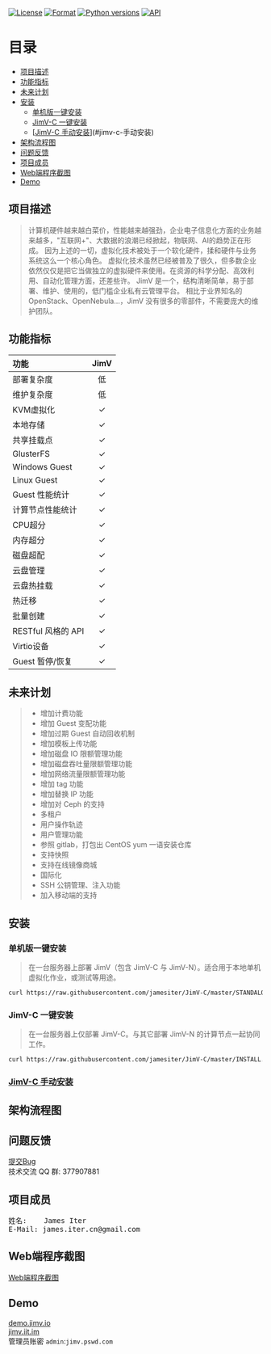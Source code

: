 [![License](https://img.shields.io/badge/License-GPL3-blue.svg)](http://www.gnu.org/licenses/gpl-3.0.html)
[![Format](https://img.shields.io/badge/Format-JSON-blue.svg)](http://www.json.org/json-zh.html)
[![Python versions](https://img.shields.io/badge/Python-2.7.10-blue.svg)](https://www.python.org)
[![API](https://img.shields.io/badge/API-RESTful-blue.svg)](http://www.ics.uci.edu/~fielding/pubs/dissertation/rest_arch_style.htm)


[TOC]: # "目录"

# 目录
- [项目描述](#项目描述)
- [功能指标](#功能指标)
- [未来计划](#未来计划)
- [安装](#安装)
    - [单机版一键安装](#单机版一键安装)
    - [JimV-C 一键安装](#jimv-c-一键安装)
    - [[JimV-C 手动安装](docs/install.md)](#jimv-c-手动安装)
- [架构流程图](#架构流程图)
- [问题反馈](#问题反馈)
- [项目成员](#项目成员)
- [Web端程序截图](#web端程序截图)
- [Demo](#demo)


## 项目描述

> 计算机硬件越来越白菜价，性能越来越强劲，企业电子信息化方面的业务越来越多，"互联网+"、大数据的浪潮已经掀起，物联网、AI的趋势正在形成。
> 因为上述的一切，虚拟化技术被处于一个软化硬件，揉和硬件与业务系统这么一个核心角色。
> 虚拟化技术虽然已经被普及了很久，但多数企业依然仅仅是把它当做独立的虚拟硬件来使用。在资源的科学分配、高效利用、自动化管理方面，还差些许。
> JimV 是一个，结构清晰简单，易于部署、维护、使用的，低门槛企业私有云管理平台。
> 相比于业界知名的 OpenStack、OpenNebula...，JimV 没有很多的零部件，不需要庞大的维护团队。


## 功能指标

|功能|JimV|
|:-|:-:|
|部署复杂度|低|
|维护复杂度|低|
|KVM虚拟化|✓|
|本地存储|✓|
|共享挂载点|✓|
|GlusterFS|✓|
|Windows Guest|✓|
|Linux Guest|✓|
|Guest 性能统计|✓|
|计算节点性能统计|✓|
|CPU超分|✓|
|内存超分|✓|
|磁盘超配|✓|
|云盘管理|✓|
|云盘热挂载|✓|
|热迁移|✓|
|批量创建|✓|
|RESTful 风格的 API|✓|
|Virtio设备|✓|
|Guest 暂停/恢复|✓|


## 未来计划

>* 增加计费功能
>* 增加 Guest 变配功能
>* 增加过期 Guest 自动回收机制
>* 增加模板上传功能
>* 增加磁盘 IO 限额管理功能
>* 增加磁盘吞吐量限额管理功能
>* 增加网络流量限额管理功能
>* 增加 tag 功能
>* 增加替换 IP 功能
>* 增加对 Ceph 的支持
>* 多租户
>* 用户操作轨迹
>* 用户管理功能
>* 参照 gitlab，打包出 CentOS yum 一语安装仓库
>* 支持快照
>* 支持在线镜像商城
>* 国际化
>* SSH 公钥管理、注入功能
>* 加入移动端的支持


## 安装

### 单机版一键安装
> 在一台服务器上部署 JimV（包含 JimV-C 与 JimV-N）。适合用于本地单机虚拟化作业，或测试等用途。

``` bash
curl https://raw.githubusercontent.com/jamesiter/JimV-C/master/STANDALONE_INSTALL.sh | bash -
```

### JimV-C 一键安装
> 在一台服务器上仅部署 JimV-C。与其它部署 JimV-N 的计算节点一起协同工作。

``` bash
curl https://raw.githubusercontent.com/jamesiter/JimV-C/master/INSTALL.sh | bash -
```

### [JimV-C 手动安装](docs/install.md)


## 架构流程图


## 问题反馈

[提交Bug](https://github.com/jamesiter/JimV-C/issues) <br> 技术交流 QQ 群:
377907881


## 项目成员

<pre>
姓名:    James Iter
E-Mail: james.iter.cn@gmail.com
</pre>


## Web端程序截图

[Web端程序截图](docs/screenshot.md)


## Demo

[demo.jimv.io](https://demo.jimv.io) <br>
[jimv.iit.im](https://jimv.iit.im) <br>
管理员账密 `admin`:`jimv.pswd.com`

